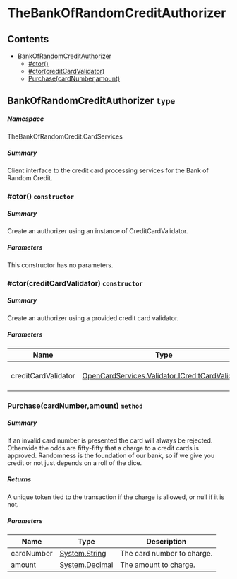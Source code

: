 <a name='assembly'></a>
# TheBankOfRandomCreditAuthorizer

## Contents

- [BankOfRandomCreditAuthorizer](#T-TheBankOfRandomCredit-CardServices-BankOfRandomCreditAuthorizer 'TheBankOfRandomCredit.CardServices.BankOfRandomCreditAuthorizer')
  - [#ctor()](#M-TheBankOfRandomCredit-CardServices-BankOfRandomCreditAuthorizer-#ctor 'TheBankOfRandomCredit.CardServices.BankOfRandomCreditAuthorizer.#ctor')
  - [#ctor(creditCardValidator)](#M-TheBankOfRandomCredit-CardServices-BankOfRandomCreditAuthorizer-#ctor-OpenCardServices-Validator-ICreditCardValidator- 'TheBankOfRandomCredit.CardServices.BankOfRandomCreditAuthorizer.#ctor(OpenCardServices.Validator.ICreditCardValidator)')
  - [Purchase(cardNumber,amount)](#M-TheBankOfRandomCredit-CardServices-BankOfRandomCreditAuthorizer-Purchase-System-String,System-Decimal- 'TheBankOfRandomCredit.CardServices.BankOfRandomCreditAuthorizer.Purchase(System.String,System.Decimal)')

<a name='T-TheBankOfRandomCredit-CardServices-BankOfRandomCreditAuthorizer'></a>
## BankOfRandomCreditAuthorizer `type`

##### Namespace

TheBankOfRandomCredit.CardServices

##### Summary

Client interface to the credit card processing services for the Bank of Random Credit.

<a name='M-TheBankOfRandomCredit-CardServices-BankOfRandomCreditAuthorizer-#ctor'></a>
### #ctor() `constructor`

##### Summary

Create an authorizer using an instance of CreditCardValidator.

##### Parameters

This constructor has no parameters.

<a name='M-TheBankOfRandomCredit-CardServices-BankOfRandomCreditAuthorizer-#ctor-OpenCardServices-Validator-ICreditCardValidator-'></a>
### #ctor(creditCardValidator) `constructor`

##### Summary

Create an authorizer using a provided credit card validator.

##### Parameters

| Name | Type | Description |
| ---- | ---- | ----------- |
| creditCardValidator | [OpenCardServices.Validator.ICreditCardValidator](#T-OpenCardServices-Validator-ICreditCardValidator 'OpenCardServices.Validator.ICreditCardValidator') | The ICreditCardValidator instance to use. |

<a name='M-TheBankOfRandomCredit-CardServices-BankOfRandomCreditAuthorizer-Purchase-System-String,System-Decimal-'></a>
### Purchase(cardNumber,amount) `method`

##### Summary

If an invalid card number is presented the card will always be rejected.
Otherwide the odds are fifty-fifty that a charge to a credit cards is approved. Randomness
is the foundation of our bank, so if we give you credit or not just depends on a roll of the dice.

##### Returns

A unique token tied to the transaction if the charge is allowed, or null if it is not.

##### Parameters

| Name | Type | Description |
| ---- | ---- | ----------- |
| cardNumber | [System.String](http://msdn.microsoft.com/query/dev14.query?appId=Dev14IDEF1&l=EN-US&k=k:System.String 'System.String') | The card number to charge. |
| amount | [System.Decimal](http://msdn.microsoft.com/query/dev14.query?appId=Dev14IDEF1&l=EN-US&k=k:System.Decimal 'System.Decimal') | The amount to charge. |
